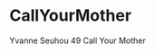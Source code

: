 # CallYourMother



Yvanne Seuhou                  49                                 Call Your Mother
